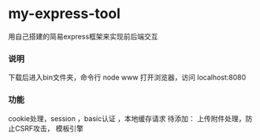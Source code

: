 # my-express-tool
用自己搭建的简易express框架来实现前后端交互
### 说明
下载后进入bin文件夹，命令行 node www
打开浏览器，访问 localhost:8080 
### 功能
cookie处理，session ，basic认证 ，本地缓存请求
待添加： 上传附件处理，防止CSRF攻击， 模板引擎

